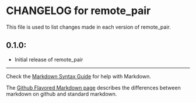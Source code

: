 # CHANGELOG for remote_pair

This file is used to list changes made in each version of remote_pair.

## 0.1.0:

* Initial release of remote_pair

- - -
Check the [Markdown Syntax Guide](http://daringfireball.net/projects/markdown/syntax) for help with Markdown.

The [Github Flavored Markdown page](http://github.github.com/github-flavored-markdown/) describes the differences between markdown on github and standard markdown.
